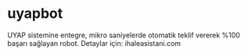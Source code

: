 # uyapbot
UYAP sistemine entegre, mikro saniyelerde otomatik teklif vererek %100 başarı sağlayan robot. Detaylar için: ihaleasistani.com
